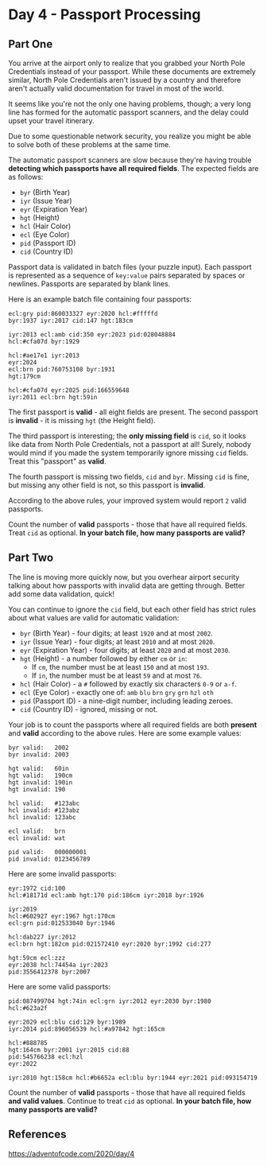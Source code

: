 # Day 4 - Passport Processing

## Part One

You arrive at the airport only to realize that you grabbed your North Pole Credentials instead of your passport. While
these documents are extremely similar, North Pole Credentials aren't issued by a country and therefore aren't actually
valid documentation for travel in most of the world.

It seems like you're not the only one having problems, though; a very long line has formed for the automatic passport
scanners, and the delay could upset your travel itinerary.

Due to some questionable network security, you realize you might be able to solve both of these problems at the same
time.

The automatic passport scanners are slow because they're having trouble **detecting which passports have all required
fields**. The expected fields are as follows:

- ```byr``` (Birth Year)
- ```iyr``` (Issue Year)
- ```eyr``` (Expiration Year)
- ```hgt``` (Height)
- ```hcl``` (Hair Color)
- ```ecl``` (Eye Color)
- ```pid``` (Passport ID)
- ```cid``` (Country ID)

Passport data is validated in batch files (your puzzle input). Each passport is represented as a sequence
of ```key:value``` pairs separated by spaces or newlines. Passports are separated by blank lines.

Here is an example batch file containing four passports:

```
ecl:gry pid:860033327 eyr:2020 hcl:#fffffd
byr:1937 iyr:2017 cid:147 hgt:183cm

iyr:2013 ecl:amb cid:350 eyr:2023 pid:028048884
hcl:#cfa07d byr:1929

hcl:#ae17e1 iyr:2013
eyr:2024
ecl:brn pid:760753108 byr:1931
hgt:179cm

hcl:#cfa07d eyr:2025 pid:166559648
iyr:2011 ecl:brn hgt:59in
```

The first passport is **valid** - all eight fields are present. The second passport is **invalid** - it is
missing ```hgt``` (the Height field).

The third passport is interesting; the **only missing field** is ```cid```, so it looks like data from North Pole
Credentials, not a passport at all! Surely, nobody would mind if you made the system temporarily ignore
missing ```cid``` fields. Treat this "passport" as **valid**.

The fourth passport is missing two fields, ```cid``` and ```byr```. Missing ```cid``` is fine, but missing any other
field is not, so this passport is **invalid**.

According to the above rules, your improved system would report ```2``` valid passports.

Count the number of **valid** passports - those that have all required fields. Treat ```cid``` as optional. **In your
batch file, how many passports are valid?**

## Part Two

The line is moving more quickly now, but you overhear airport security talking about how passports with invalid data are
getting through. Better add some data validation, quick!

You can continue to ignore the ```cid``` field, but each other field has strict rules about what values are valid for
automatic validation:

- ```byr``` (Birth Year) - four digits; at least ```1920``` and at most ```2002```.
- ```iyr``` (Issue Year) - four digits; at least ```2010``` and at most ```2020```.
- ```eyr``` (Expiration Year) - four digits; at least ```2020``` and at most ```2030```.
- ```hgt``` (Height) - a number followed by either ```cm``` or ```in```:
    - If ```cm```, the number must be at least ```150``` and at most ```193```.
    - If ```in```, the number must be at least ```59``` and at most ```76```.
- ```hcl``` (Hair Color) - a ```#``` followed by exactly six characters ```0-9``` or ```a-f```.
- ```ecl``` (Eye Color) - exactly one of: ```amb``` ```blu``` ```brn``` ```gry``` ```grn``` ```hzl``` ```oth```
- ```pid``` (Passport ID) - a nine-digit number, including leading zeroes.
- ```cid``` (Country ID) - ignored, missing or not.

Your job is to count the passports where all required fields are both **present** and **valid** according to the above
rules. Here are some example values:

```
byr valid:   2002
byr invalid: 2003

hgt valid:   60in
hgt valid:   190cm
hgt invalid: 190in
hgt invalid: 190

hcl valid:   #123abc
hcl invalid: #123abz
hcl invalid: 123abc

ecl valid:   brn
ecl invalid: wat

pid valid:   000000001
pid invalid: 0123456789
```

Here are some invalid passports:

```
eyr:1972 cid:100
hcl:#18171d ecl:amb hgt:170 pid:186cm iyr:2018 byr:1926

iyr:2019
hcl:#602927 eyr:1967 hgt:170cm
ecl:grn pid:012533040 byr:1946

hcl:dab227 iyr:2012
ecl:brn hgt:182cm pid:021572410 eyr:2020 byr:1992 cid:277

hgt:59cm ecl:zzz
eyr:2038 hcl:74454a iyr:2023
pid:3556412378 byr:2007
```

Here are some valid passports:

```
pid:087499704 hgt:74in ecl:grn iyr:2012 eyr:2030 byr:1980
hcl:#623a2f

eyr:2029 ecl:blu cid:129 byr:1989
iyr:2014 pid:896056539 hcl:#a97842 hgt:165cm

hcl:#888785
hgt:164cm byr:2001 iyr:2015 cid:88
pid:545766238 ecl:hzl
eyr:2022

iyr:2010 hgt:158cm hcl:#b6652a ecl:blu byr:1944 eyr:2021 pid:093154719
```

Count the number of **valid** passports - those that have all required fields **and valid values**. Continue to
treat ```cid``` as optional. **In your batch file, how many passports are valid?**

## References

https://adventofcode.com/2020/day/4